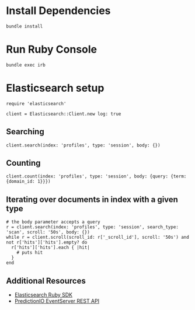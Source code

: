 # Install Dependencies
```
bundle install
```

# Run Ruby Console
```
bundle exec irb
```

# Elasticsearch setup
```
require 'elasticsearch'

client = Elasticsearch::Client.new log: true
```

## Searching
```
client.search(index: 'profiles', type: 'session', body: {})
```

## Counting
```
client.count(index: 'profiles', type: 'session', body: {query: {term: {domain_id: 1}}})
```

## Iterating over documents in index with a given type
```
# the body parameter accepts a query
r = client.search(index: 'profiles', type: 'session', search_type: 'scan', scroll: '50s', body: {})
while r = client.scroll(scroll_id: r['_scroll_id'], scroll: '50s') and not r['hits']['hits'].empty? do
  r['hits']['hits'].each { |hit|
    # puts hit
  }
end
```

## Additional Resources
- [Elasticsearch Ruby SDK](http://www.rubydoc.info/gems/elasticsearch-api)
- [PredictionIO EventServer REST API](http://predictionio.incubator.apache.org/datacollection/eventapi/)

